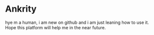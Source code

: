# Ankrity

hye m a human, i am new on github and i am just leaning
how to use it. Hope this platform will help me in the near future.
